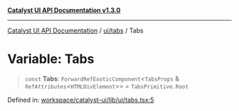 [**Catalyst UI API Documentation v1.3.0**](../../../README.md)

---

[Catalyst UI API Documentation](../../../README.md) / [ui/tabs](../README.md) / Tabs

# Variable: Tabs

> `const` **Tabs**: `ForwardRefExoticComponent`\<`TabsProps` & `RefAttributes`\<`HTMLDivElement`\>\> = `TabsPrimitive.Root`

Defined in: [workspace/catalyst-ui/lib/ui/tabs.tsx:5](https://github.com/TheBranchDriftCatalyst/catalyst-ui/blob/main/lib/ui/tabs.tsx#L5)
